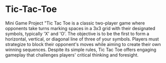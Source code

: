 # Tic-Tac-Toe
Mini Game Project
"Tic Tac Toe is a classic two-player game where opponents take turns marking spaces in a 3x3 grid with their designated symbols, typically 'X' and 'O'. The objective is to be the first to form a horizontal, vertical, or diagonal line of three of your symbols. Players must strategize to block their opponent's moves while aiming to create their own winning sequences. Despite its simple rules, Tic Tac Toe offers engaging gameplay that challenges players' critical thinking and foresight.
